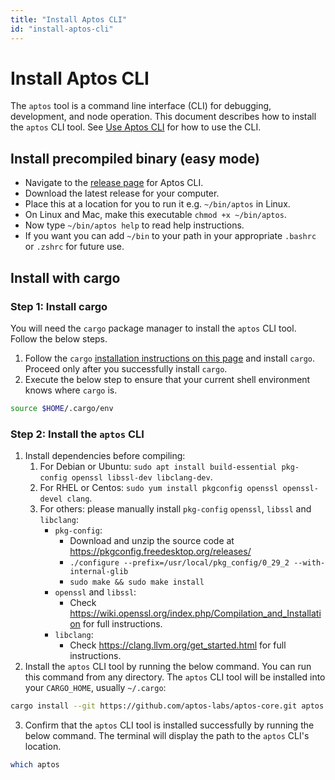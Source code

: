 ```yaml
---
title: "Install Aptos CLI"
id: "install-aptos-cli"
---
```


# Install Aptos CLI

The `aptos` tool is a command line interface (CLI) for debugging, development, and node operation.
This document describes how to install the `aptos` CLI tool. See [Use Aptos CLI](use-aptos-cli) for how to use the CLI.

## Install precompiled binary (easy mode)

* Navigate to the [release page](https://github.com/aptos-labs/aptos-core/releases) for Aptos CLI.
* Download the latest release for your computer.
* Place this at a location for you to run it e.g. `~/bin/aptos` in Linux.
* On Linux and Mac, make this executable `chmod +x ~/bin/aptos`.
* Now type `~/bin/aptos help` to read help instructions.
* If you want you can add `~/bin` to your path in your appropriate `.bashrc` or `.zshrc` for future use.

## Install with cargo

### Step 1: Install cargo

You will need the `cargo` package manager to install the `aptos` CLI tool.  Follow the below steps.

1. Follow the `cargo` [installation instructions on this page](https://doc.rust-lang.org/cargo/getting-started/installation.html)
   and install `cargo`.  Proceed only after you successfully install `cargo`.
2. Execute the below step to ensure that your current shell environment knows where `cargo` is.
```bash
source $HOME/.cargo/env
```

### Step 2: Install the `aptos` CLI

1. Install dependencies before compiling:
   1. For Debian or Ubuntu: `sudo apt install build-essential pkg-config openssl libssl-dev libclang-dev`.
   2. For RHEL or Centos: `sudo yum install pkgconfig openssl openssl-devel clang`.
   3. For others: please manually install `pkg-config` `openssl`, `libssl` and `libclang`:
      - `pkg-config`:
         - Download and unzip the source code at https://pkgconfig.freedesktop.org/releases/
         - `./configure --prefix=/usr/local/pkg_config/0_29_2 --with-internal-glib`
         - `sudo make && sudo make install`
      - `openssl` and `libssl`:
         - Check https://wiki.openssl.org/index.php/Compilation_and_Installation for full instructions.
      - `libclang`:
         - Check https://clang.llvm.org/get_started.html for full instructions.
2. Install the `aptos` CLI tool by running the below command.  You can run this command from any directory.  The `aptos`
   CLI tool will be installed into your `CARGO_HOME`, usually `~/.cargo`:
```bash
cargo install --git https://github.com/aptos-labs/aptos-core.git aptos --tag aptos-cli-0.2.0
```
3. Confirm that the `aptos` CLI tool is installed successfully by running the below command.  The terminal will display
   the path to the `aptos` CLI's location.
```bash
which aptos
```
